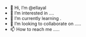 - 👋 Hi, I’m @ellayal 
- 👀 I’m interested in ....
- 🌱 I’m currently learning .
- 💞️ I’m looking to collaborate on .....
- 📫 How to reach me .....

<!---
ellayal/ellayal is a ✨ special ✨ repository because its `README.md` (this file) appears on your GitHub profile.
You can click the Preview link to take a look at your changes.
--->
